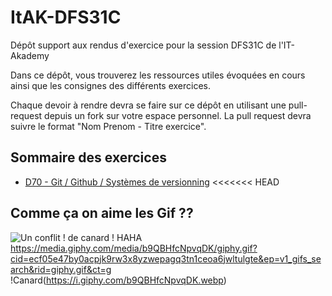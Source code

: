 # ItAK-DFS31C

Dépôt support aux rendus d'exercice pour la session DFS31C de l'IT-Akademy

Dans ce dépôt, vous trouverez les ressources utiles évoquées en cours ainsi que les consignes des différents exercices.

Chaque devoir à rendre devra se faire sur ce dépôt en utilisant une pull-request depuis un fork sur votre espace personnel.
La pull request devra suivre le format "Nom Prenom - Titre exercice".

## Sommaire des exercices

  - [D70 - Git / Github / Systèmes de versionning](D70_Git/Exercices.md)
<<<<<<< HEAD

## Comme ça on aime les Gif ??

![Un conflit ! de canard ! HAHA](https://media1.tenor.com/m/_unefcDI8B8AAAAC/pattes-de-canard-funny.gif "DES PATTES DE CANAAAAAAAAAAAAAAAAAAARD")
https://media.giphy.com/media/b9QBHfcNpvqDK/giphy.gif?cid=ecf05e47by0acpjk9rw3x8yzwepagq3tn1ceoa6jwltulgte&ep=v1_gifs_search&rid=giphy.gif&ct=g
!Canard(https://i.giphy.com/b9QBHfcNpvqDK.webp)
